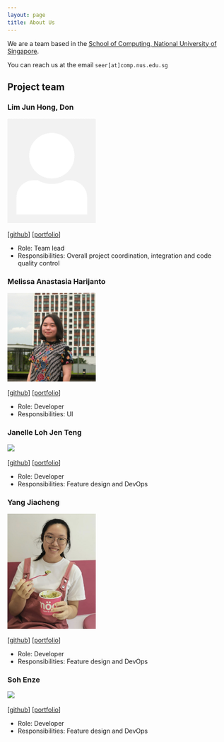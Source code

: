 ```yaml
---
layout: page
title: About Us
---
```


We are a team based in the [School of Computing, National University of Singapore](http://www.comp.nus.edu.sg).

You can reach us at the email `seer[at]comp.nus.edu.sg`

## Project team

### Lim Jun Hong, Don

<img src="images/donljh.png" width="200px">

[[github](https://github.com/donljh)]
[[portfolio](team/donljh.md)]

* Role: Team lead
* Responsibilities: Overall project coordination, integration and code quality control

### Melissa Anastasia Harijanto

<img src="images/melissaharijanto.png" width="200px">

[[github](http://github.com/melissaharijanto)]
[[portfolio](team/melissaharijanto.md)]

* Role: Developer
* Responsibilities: UI

### Janelle Loh Jen Teng

<img src="images/janelleljt.png" width="200px">

[[github](http://github.com/janelleljt)]
[[portfolio](team/janelleljt.md)]

- Role: Developer
- Responsibilities: Feature design and DevOps

### Yang Jiacheng

<img src="images/jiacheng-y.png" width="200px">

[[github](http://github.com/jiacheng-y)]
[[portfolio](team/jiacheng-y.md)]

- Role: Developer
- Responsibilities: Feature design and DevOps

### Soh Enze

<img src="images/sohenze.png" width="200px">

[[github](http://github.com/sohenze)]
[[portfolio](team/sohenze.md)]

- Role: Developer
- Responsibilities: Feature design and DevOps
